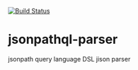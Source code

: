[![Build Status](https://travis-ci.org/sdawood/jsonpathql-parser.png?branch=master)](https://travis-ci.org/sdawood/jsonpathql-parser)

# jsonpathql-parser
jsonpath query language DSL jison parser
